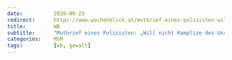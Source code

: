 ```yaml
---
date:          2020-09-23
redirect:      https://www.wochenblick.at/mutbrief-eines-polizisten-will-nicht-komplize-des-unrechts-sein/
title:         WB
subtitle:      "Mutbrief eines Polizisten: „Will nicht Komplize des Unrechts sein“"
categories:    MSM
tags:          [wb, gewalt]
---
```

